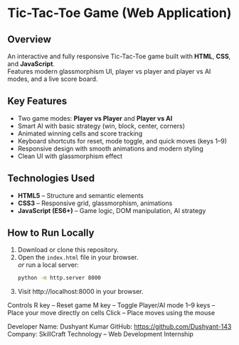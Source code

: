 # Tic-Tac-Toe Game (Web Application)

## Overview
An interactive and fully responsive Tic-Tac-Toe game built with **HTML**, **CSS**, and **JavaScript**.  
Features modern glassmorphism UI, player vs player and player vs AI modes, and a live score board.

## Key Features
- Two game modes: **Player vs Player** and **Player vs AI**  
- Smart AI with basic strategy (win, block, center, corners)  
- Animated winning cells and score tracking  
- Keyboard shortcuts for reset, mode toggle, and quick moves (keys 1–9)  
- Responsive design with smooth animations and modern styling  
- Clean UI with glassmorphism effect  

## Technologies Used
- **HTML5** – Structure and semantic elements  
- **CSS3** – Responsive grid, glassmorphism, animations  
- **JavaScript (ES6+)** – Game logic, DOM manipulation, AI strategy  

## How to Run Locally
1. Download or clone this repository.  
2. Open the `index.html` file in your browser.  
   *or* run a local server:
   ```bash
   python -m http.server 8000
3. Visit http://localhost:8000
    in your browser.

Controls
R key – Reset game
M key – Toggle Player/AI mode
1–9 keys – Place your move directly on cells
Click – Place moves using the mouse

Developer
Name: Dushyant Kumar
GitHub: https://github.com/Dushyant-143
Company: SkillCraft Technology – Web Development Internship
